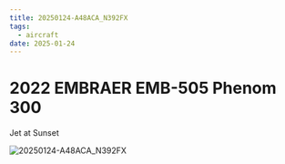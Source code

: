 ```yaml
---
title: 20250124-A48ACA_N392FX
tags:
  - aircraft
date: 2025-01-24
---
```


# 2022 EMBRAER EMB-505 Phenom 300

Jet at Sunset

![20250124-A48ACA_N392FX](/aircraft/20250124-A48ACA_N392FX.jpg)
